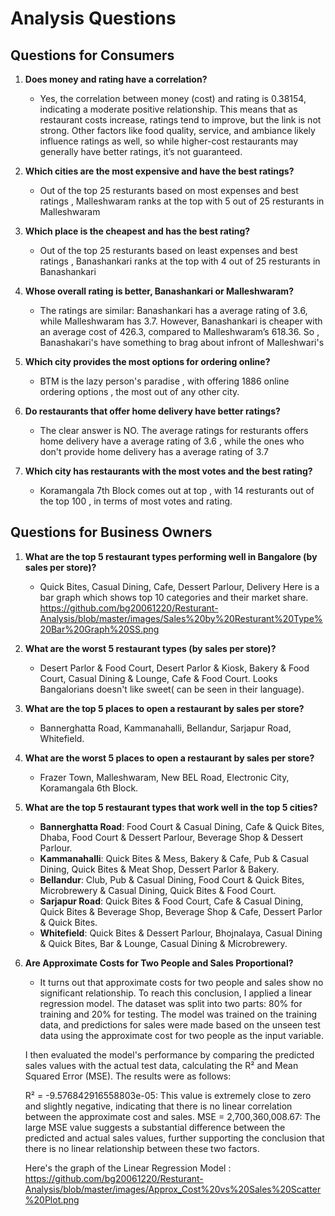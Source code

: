 # Analysis Questions

## Questions for Consumers

1. **Does money and rating have a correlation?**
   - Yes, the correlation between money (cost) and rating is 0.38154, indicating a moderate positive relationship. This means that as restaurant costs increase, ratings tend to improve, but the link is not strong. Other factors like food quality, service, and ambiance likely influence ratings as well, so while higher-cost restaurants may generally have better ratings, it’s not guaranteed.
   
2. **Which cities are the most expensive and have the best ratings?**
   - Out of the top 25 resturants based on most expenses and best ratings , Malleshwaram ranks at the top with 5 out of 25 resturants in Malleshwaram

3. **Which place is the cheapest and has the best rating?**
   - Out of the top 25 resturants based on least expenses and best ratings , Banashankari ranks at the top with 4 out of 25 resturants in Banashankari 

4. **Whose overall rating is better, Banashankari or Malleshwaram?**
   - The ratings are similar: Banashankari has a average rating of 3.6, while Malleshwaram has 3.7. However, Banashankari is cheaper with an average cost of 426.3, compared to Malleshwaram’s 618.36.
   So , Banashakari's have something to brag about infront of Malleshwari's

5. **Which city provides the most options for ordering online?**
   - BTM is the lazy person's paradise , with offering 1886 online ordering options , the most out of any other city.

6. **Do restaurants that offer home delivery have better ratings?**
   - The clear answer is NO. The average ratings for resturants offers home delivery have a average rating of 3.6 , while the ones who don't provide home delivery has a average rating of 3.7

7. **Which city has restaurants with the most votes and the best rating?**
   - Koramangala 7th Block comes out at top , with 14 resturants out of the top 100 , in terms of most votes and rating.

## Questions for Business Owners

1. **What are the top 5 restaurant types performing well in Bangalore (by sales per store)?**
   - Quick Bites, Casual Dining, Cafe, Dessert Parlour, Delivery
     Here is a bar graph which shows top 10 categories and their market share.
     https://github.com/bg20061220/Resturant-Analysis/blob/master/images/Sales%20by%20Resturant%20Type%20Bar%20Graph%20SS.png 
2. **What are the worst 5 restaurant types (by sales per store)?**
   - Desert Parlor & Food Court, Desert Parlor & Kiosk, Bakery & Food Court, Casual Dining & Lounge, Cafe & Food Court. Looks Bangalorians doesn't like sweet( can be seen in their language).

3. **What are the top 5 places to open a restaurant by sales per store?**
   - Bannerghatta Road, Kammanahalli, Bellandur, Sarjapur Road, Whitefield.

4. **What are the worst 5 places to open a restaurant by sales per store?**
   - Frazer Town, Malleshwaram, New BEL Road, Electronic City, Koramangala 6th Block. 

5. **What are the top 5 restaurant types that work well in the top 5 cities?**
   - **Bannerghatta Road**: Food Court & Casual Dining, Cafe & Quick Bites, Dhaba, Food Court & Dessert Parlour, Beverage Shop & Dessert Parlour.
   - **Kammanahalli**: Quick Bites & Mess, Bakery & Cafe, Pub & Casual Dining, Quick Bites & Meat Shop, Dessert Parlor & Bakery.
   - **Bellandur**: Club, Pub & Casual Dining, Food Court & Quick Bites, Microbrewery & Casual Dining, Quick Bites & Food Court.
   - **Sarjapur Road**: Quick Bites & Food Court, Cafe & Casual Dining, Quick Bites & Beverage Shop, Beverage Shop & Cafe, Dessert Parlor & Quick Bites.
   - **Whitefield**: Quick Bites & Dessert Parlour, Bhojnalaya, Casual Dining & Quick Bites, Bar & Lounge, Casual Dining & Microbrewery.


5. **Are Approximate Costs for Two People and Sales Proportional?**   
   - It turns out that approximate costs for two people and sales show no significant relationship. To reach this conclusion, I applied a linear regression model. The dataset was split into two parts: 80% for training and 20% for testing. The model was trained on the training data, and predictions for sales were made based on the unseen test data using the approximate cost for two people as the input variable.

   I then evaluated the model's performance by comparing the predicted sales values with the actual test data, calculating the R² and Mean Squared Error (MSE). The results were as follows:

   R² = -9.576842916558803e-05: This value is extremely close to zero and slightly negative, indicating that there is no linear correlation between the approximate cost and sales.
   MSE = 2,700,360,008.67: The large MSE value suggests a substantial difference between the predicted and actual sales values, further supporting the conclusion that there is no linear relationship between these two factors.

   Here's the graph of the Linear Regression Model : 
https://github.com/bg20061220/Resturant-Analysis/blob/master/images/Approx_Cost%20vs%20Sales%20Scatter%20Plot.png